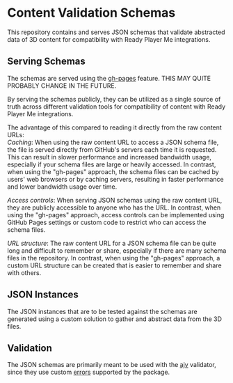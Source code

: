 # Content Validation Schemas

This repository contains and serves JSON schemas that validate abstracted data of 3D content for compatibility with Ready Player Me integrations.

## Serving Schemas

The schemas are served using the [gh-pages](https://pages.github.com/) feature.
THIS MAY QUITE PROBABLY CHANGE IN THE FUTURE.

By serving the schemas publicly, they can be utilized as a single source of truth across different validation tools for compatibility of content with Ready Player Me integrations.

The advantage of this compared to reading it directly from the raw content URLs:  
_Caching_: When using the raw content URL to access a JSON schema file, the file is served directly from GitHub's servers each time it is requested.
This can result in slower performance and increased bandwidth usage, especially if your schema files are large or heavily accessed.
In contrast, when using the "gh-pages" approach, the schema files can be cached by users' web browsers or by caching servers, resulting in faster performance and lower bandwidth usage over time.

_Access controls_: When serving JSON schemas using the raw content URL, they are publicly accessible to anyone who has the URL.
In contrast, when using the "gh-pages" approach, access controls can be implemented using GitHub Pages settings or custom code to restrict who can access the schema files.

_URL structure_: The raw content URL for a JSON schema file can be quite long and difficult to remember or share, especially if there are many schema files in the repository.
In contrast, when using the "gh-pages" approach, a custom URL structure can be created that is easier to remember and share with others.

## JSON Instances

The JSON instances that are to be tested against the schemas are generated using a custom solution to gather and abstract data from the 3D files.

## Validation

The JSON schemas are primarily meant to be used with the [ajv](https://ajv.js.org/) validator, since they use custom [errors](https://ajv.js.org/packages/ajv-errors.html) supported by the package.
